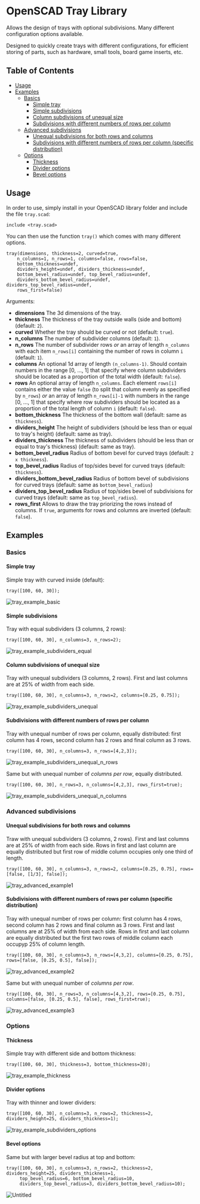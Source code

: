 # OpenSCAD Tray Library

Allows the design of trays with optional subdivisions. Many different configuration options available.

Designed to quickly create trays with different configurations, for efficient storing of parts, such as hardware, small tools, board game inserts, etc.

## Table of Contents

- [Usage](#usage)
- [Examples](#examples)
  - [Basics](#basics)
    - [Simple tray](#simple-tray)
    - [Simple subdivisions](#simple-subdivisions)
    - [Column subdivisions of unequal size](#column-subdivisions-of-unequal-size)
    - [Subdivisions with different numbers of rows per column](#subdivisions-with-different-numbers-of-rows-per-column)
  - [Advanced subdivisions](#advanced-subdivisions)
    - [Unequal subdivisions for both rows and columns](#unequal-subdivisions-for-both-rows-and-columns)
    - [Subdivisions with different numbers of rows per column (specific distribution)](#subdivisions-with-different-numbers-of-rows-per-column--specific-distribution-)
  - [Options](#options)
    - [Thickness](#thickness)
    - [Divider options](#divider-options)
    - [Bevel options](#bevel-options)

## Usage

In order to use, simply install in your OpenSCAD library folder and include the file `tray.scad`:

```openscad
include <tray.scad>
```

You can then use the function `tray()` which comes with many different options.

```openscad
tray(dimensions, thickness=2, curved=true,
    n_columns=1, n_rows=1, columns=false, rows=false,
    bottom_thickness=undef,
    dividers_height=undef, dividers_thickness=undef,
    bottom_bevel_radius=undef, top_bevel_radius=undef,
    dividers_bottom_bevel_radius=undef, dividers_top_bevel_radius=undef,
    rows_first=false)
```

Arguments:

- **dimensions** The 3d dimensions of the tray.
- **thickness** The thickness of the tray outside walls (side and bottom) (default: `2`).
- **curved** Whether the tray should be curved or not (default: `true`).
- **n_columns** The number of subdivider columns (default: `1`).
- **n_rows** The number of subdivider rows _or_ an array of length `n_columns` with each item `n_rows[i]` containing the number of rows in column `i` (default: `1`).
- **columns** An optional 1d array of length `(n_columns-1)`. Should contain numbers in the range [0, ..., 1] that specify where column subdividers should be located as a proportion of the total width (default: `false`).
- **rows** An optional array of length `n_columns`. Each element `rows[i]` contains either the value `false` (to split that column evenly as specified by `n_rows`) _or_ an array of length `n_rows[i]-1` with numbers in the range [0, ..., 1] that specify where row subdividers should be located as a proportion of the total length of column `i` (default: `false`).
- **bottom_thickness** The thickness of the bottom wall (default: same as `thickness`).
- **dividers_height** The height of subdividers (should be less than or equal to tray's height) (default: same as tray).
- **dividers_thickness** The thickness of subdividers (should be less than or equal to tray's thickness) (default: same as tray).
- **bottom_bevel_radius** Radius of bottom bevel for curved trays (default: `2 x thickness`).
- **top_bevel_radius** Radius of top/sides bevel for curved trays (default: `thickness`).
- **dividers_bottom_bevel_radius** Radius of bottom bevel of subdivisions for curved trays (default: same as `bottom_bevel_radius`)
- **dividers_top_bevel_radius** Radius of top/sides bevel of subdivisions for curved trays (default: same as `top_bevel_radius`).
- **rows_first** Allows to draw the tray priorizing the rows instead of columns. If `true`, arguments for rows and columns are inverted (default: `false`).

## Examples

### Basics

#### Simple tray

Simple tray with curved inside (default):

```openscad
tray([100, 60, 30]);
```

![tray_example_basic](https://user-images.githubusercontent.com/791244/151715318-17cfad2f-fbd2-43f9-9e35-d561f216f50a.png)

#### Simple subdivisions

Tray with equal subdividers (3 columns, 2 rows):

```openscad
tray([100, 60, 30], n_columns=3, n_rows=2);
```

![tray_example_subdividers_equal](https://user-images.githubusercontent.com/791244/159578560-ce96ea43-26b2-4420-987e-1641d51ca921.png)

#### Column subdivisions of unequal size

Tray with unequal subdividers (3 columns, 2 rows). First and last columns are at 25% of width from each side.

```openscad
tray([100, 60, 30], n_columns=3, n_rows=2, columns=[0.25, 0.75]);
```

![tray_example_subdividers_unequal](https://user-images.githubusercontent.com/791244/151715333-58a6b24d-582c-48ac-9bda-a060da336190.png)

#### Subdivisions with different numbers of rows per column

Tray with unequal number of rows per column, equally distributed: first column has 4 rows, second column has 2 rows and final column as 3 rows.

```openscad
tray([100, 60, 30], n_columns=3, n_rows=[4,2,3]);
```

![tray_example_subdividers_unequal_n_rows](https://user-images.githubusercontent.com/791244/151715427-ec4976b6-a0dc-4d7f-ad88-d4f3d9f0723e.png)

Same but with unequal number of _columns per row_, equally distributed.

```openscad
tray([100, 60, 30], n_rows=3, n_columns=[4,2,3], rows_first=true);
```

![tray_example_subdividers_unequal_n_columns](https://user-images.githubusercontent.com/791244/151715872-2ad8439a-8d7c-4465-9b81-0d60bcc71f7b.png)

### Advanced subdivisions

#### Unequal subdivisions for both rows and columns

Traw with unequal subdividers (3 columns, 2 rows). First and last columns are at 25% of width from each side. Rows in first and last column are equally distributed but first row of middle column occupies only one third of length.

```openscad
tray([100, 60, 30], n_columns=3, n_rows=2, columns=[0.25, 0.75], rows=[false, [1/3], false]);
```

![tray_advanced_example1](https://user-images.githubusercontent.com/791244/151715600-0b6faa30-b02a-4b38-a1db-0b92f049dc8b.png)

#### Subdivisions with different numbers of rows per column (specific distribution)

Tray with unequal number of rows per column: first column has 4 rows, second column has 2 rows and final column as 3 rows. First and last columns are at 25% of width from each side. Rows in first and last column are equally distributed but the first two rows of middle column each occupyp 25% of column length.

```openscad
tray([100, 60, 30], n_columns=3, n_rows=[4,3,2], columns=[0.25, 0.75], rows=[false, [0.25, 0.5], false]);
```

![tray_advanced_example2](https://user-images.githubusercontent.com/791244/151715821-8bf5c8da-3543-458f-a0fe-f72d3c410ac2.png)

Same but with unequal number of _columns per row_.

```openscad
tray([100, 60, 30], n_rows=3, n_columns=[4,3,2], rows=[0.25, 0.75], columns=[false, [0.25, 0.5], false], rows_first=true);
```

![tray_advanced_example3](https://user-images.githubusercontent.com/791244/151715975-e99d159d-875f-447a-9a6f-d8190a8cc968.png)

### Options

#### Thickness

Simple tray with different side and bottom thickness:

```openscad
tray([100, 60, 30], thickness=3, bottom_thickness=20);
```

![tray_example_thickness](https://user-images.githubusercontent.com/791244/159580106-61a44c22-0d6e-4b9a-8d1b-db496e837277.png)

#### Divider options

Tray with thinner and lower dividers:

```openscad
tray([100, 60, 30], n_columns=3, n_rows=2, thickness=2, dividers_height=25, dividers_thickness=1);
```

![tray_example_subdividers_options](https://user-images.githubusercontent.com/791244/159579496-b27120ed-e3df-499e-a711-695c3ac14bab.png)

#### Bevel options

Same but with larger bevel radius at top and bottom:

```openscad
tray([100, 60, 30], n_columns=3, n_rows=2, thickness=2, dividers_height=25, dividers_thickness=1,
     top_bevel_radius=6, bottom_bevel_radius=10,
     dividers_top_bevel_radius=3, dividers_bottom_bevel_radius=10);
```

![Untitled](https://user-images.githubusercontent.com/791244/159581150-6eb42989-da9d-473d-839f-03c979309bc6.png)
